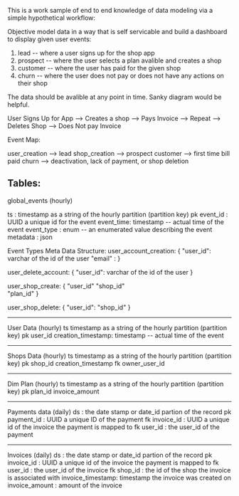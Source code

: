 This is a work sample of end to end knowledge of data modeling via a simple hypothetical workflow:

Objective model data in a way that is self servicable and build a dashboard to display given user events:

1. lead -- where a user signs up for the shop app
2. prospect -- where the user selects a plan avalible and creates a shop
3. customer -- where the user has paid for the given shop 
4. churn -- where the user does not pay or does not have any actions on their shop


The data should be avalible at any point in time. 
Sanky diagram would be helpful.

User Signs Up for App 
    --> Creates a shop 
        --> Pays Invoice 
            --> Repeat
        --> Deletes Shop
        --> Does Not pay Invoice 

Event Map: 

user_creation --> lead
shop_creation --> prospect
customer --> first time bill paid
churn --> deactivation, lack of payment, or shop deletion


Tables: 
----------------------------------------------------------------

global_events (hourly)

ts : timestamp as a string of the hourly partition (partition key)
pk event_id : UUID a unique id for the event 
event_time: timestamp -- actual time of the event
event_type : enum -- an enumerated value describing the event 
metadata : json 




Event Types Meta Data Structure: 
user_account_creation: 
{
    "user_id": varchar of the id of the user
    "email" :
}

user_delete_account:
{
    "user_id": varchar of the id of the user
}

user_shop_create: 
{
    "user_id"
    "shop_id"  
    "plan_id"
}

user_shop_delete:
{
    "user_id":
    "shop_id"
}





----------------------------------------------------------------
User Data (hourly)
ts timestamp as a string of the hourly partition (partition key)
pk user_id
creation_timestamp: timestamp -- actual time of the event



----------------------------------------------------------------
Shops Data (hourly)
ts timestamp as a string of the hourly partition (partition key)
pk shop_id
creation_timestamp
fk owner_user_id

----------------------------------------------------------------
Dim Plan (hourly)
ts  timestamp as a string of the hourly partition (partition key)
pk  plan_id
invoice_amount


----------------------------------------------------------------
Payments data (daily)
ds : the date stamp or date_id partion of the record
pk payment_id : UUID a unique ID of the payment 
fk invoice_id : UUID a unique id of the invoice the payment is mapped to
fk user_id : the user_id of the payment


----------------------------------------------------------------
Invoices (daily) 
ds : the date stamp or date_id partion of the record
pk invoice_id : UUID a unique id of the invoice the payment is mapped to
fk user_id : the user_id of the invoice
fk shop_id : the id of the shop the invoice is associated with
invoice_timestamp: timestamp the invoice was created on
invoice_amount : amount of the invoice






